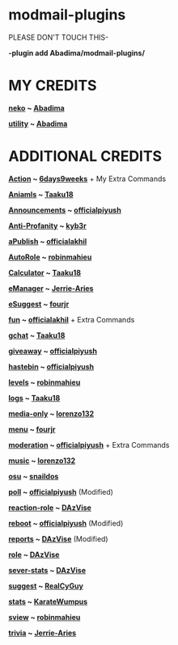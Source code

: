# modmail-plugins

PLEASE DON'T TOUCH THIS-

**-plugin add Abadima/modmail-plugins/**

# MY CREDITS


**[neko](https://github.com/Abadima/modmail-plugins/tree/master/neko) ~ [Abadima](https://github.com/Abadima)**

**[utility](https://github.com/Abadima/modmail-plugins/tree/master/utility) ~ [Abadima](https://github.com/Abadima)**

# ADDITIONAL CREDITS

**[Action](https://github.com/6days9weeks/modmail-plugins/tree/master/action) ~ [6days9weeks](https://github.com/6days9weeks)** + My Extra Commands

**[Aniamls](https://github.com/Taaku18/modmail-plugins/tree/master/animals) ~ [Taaku18](https://github.com/Taaku18)**

**[Announcements](https://github.com/officialpiyush/modmail-plugins/tree/master/announcement) ~ [officialpiyush](https://github.com/officialpiyush)**

**[Anti-Profanity](https://github.com/kyb3r/modmail-plugins/tree/master/profanity-filter) ~ [kyb3r](https://github.com/kyb3r)**

**[aPublish](https://github.com/officialakhil/modmail-plugins/tree/master/autopublish) ~ [officialakhil](https://github.com/officialakhil)**

**[AutoRole](https://github.com/robinmahieu/modmail-plugins/tree/master/autorole) ~ [robinmahieu](https://github.com/robinmahieu)**

**[Calculator](https://github.com/Taaku18/modmail-plugins/tree/master/bettercalc) ~ [Taaku18](https://github.com/Taaku18)**

**[eManager](https://github.com/Jerrie-Aries/modmail-plugins/tree/master/embedmanager) ~ [Jerrie-Aries](https://github.com/Jerrie-Aries)**

**[eSuggest](https://github.com/fourjr/modmail-plugins/tree/master/emoji-suggester) ~ [fourjr](https://github.com/fourjjr)**

**[fun](https://github.com/officialakhil/modmail-plugins/tree/master/fun) ~ [officialakhil](https://github.com/officialakhil)** + Extra Commands

**[gchat](https://github.com/Taaku18/modmail-plugins/tree/master/chatgames) ~ [Taaku18](https://github.com/Taaku18)**

**[giveaway](https://github.com/officialpiyush/modmail-plugins/tree/master/giveaway) ~ [officialpiyush](https://github.com/officialpiyush)**

**[hastebin](https://github.com/officialpiyush/modmail-plugins/tree/master/hastebin) ~ [officialpiyush](https://github.com/officialpiyush)**

**[levels](https://github.com/robinmahieu/modmail-plugins/tree/master/leveling) ~ [robinmahieu](https://github.com/robinmahieu)**

**[logs](https://github.com/Taaku18/modmail-plugins/tree/master/logger) ~ [Taaku18](https://github.com/Taaku18)**

**[media-only](https://github.com/lorenzo132/modmail-plugins/tree/master/media-only) ~ [lorenzo132](https://github.com/lorenzo132)**

**[menu](https://github.com/fourjr/modmail-plugins/tree/master/questions) ~ [fourjr](https://github.com/fourjr)**

**[moderation](https://github.com/officialpiyush/modmail-plugins/tree/master/moderation) ~ [officialpiyush](https://github.com/officialpiyush)** + Extra Commands

**[music](https://github.com/lorenzo132/modmail-plugins/tree/master/music) ~ [lorenzo132](https://github.com/lorenzo132)**

**[osu](https://github.com/snaildos/modmail-plugins/tree/master/osu) ~ [snaildos](https://github.com/snaildos)**

**[poll](https://github.com/officialpiyush/modmail-plugins/tree/master/poll) ~ [officialpiyush](https://github.com/officialpiyush)** (Modified)

**[reaction-role](https://github.com/DAzVise/modmail-plugins/tree/master/reaction-role) ~ [DAzVise](https://github.com/DAzVise)**

**[reboot](https://github.com/officialpiyush/modmail-plugins/tree/master/reboot) ~ [officialpiyush](https://github.com/officialpiyush)** (Modified)

**[reports](https://github.com/DAzVise/modmail-plugins/tree/master/reports) ~ [DAzVise](https://github.com/DAzVise)** (Modified)

**[role](https://github.com/DAzVise/modmail-plugins/tree/master/role) ~ [DAzVise](https://github.com/DAzVise)**

**[sever-stats](https://github.com/DAzVise/modmail-plugins/tree/master/serverstats) ~ [DAzVise](https://github.com/DAzVise)**

**[suggest](https://github.com/RealCyGuy/modmail-plugins/tree/master/suggest) ~ [RealCyGuy](https://github.com/RealCyGuy)**

**[stats](https://github.com/KarateWumpus/modmail-plugins/tree/master/stats) ~ [KarateWumpus](https://github.com/KarateWumpus)**

**[sview](https://github.com/robinmahieu/modmail-plugins/tree/master/supporters) ~ [robinmahieu](https://github.com/robinmahieu)**

**[trivia](https://github.com/Jerrie-Aries/modmail-plugins/tree/master/trivia) ~ [Jerrie-Aries](https://github.com/Jerrie-Aries)**
